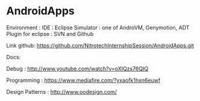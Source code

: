 AndroidApps
===========
Environment :
  IDE : Eclipse
  Simulator : one of AndroVM, Genymotion, ADT
  Plugin for eclipse : SVN and Github

Link github:
  https://github.com/NitrotechInternshipSession/AndroidApps.git
  
Docs:

  Debug : http://www.youtube.com/watch?v=oXlQzs76QIQ
  
  Programming : https://www.mediafire.com/?yxaofk1hxn6euwf
  
  Design Patterns : http://www.oodesign.com/

